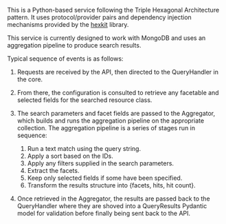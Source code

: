 This is a Python-based service following the Triple Hexagonal Architecture pattern.
It uses protocol/provider pairs and dependency injection mechanisms provided by the
[hexkit](https://github.com/ghga-de/hexkit) library.

This service is currently designed to work with MongoDB and uses an aggregation pipeline to produce search results.

Typical sequence of events is as follows:

1. Requests are received by the API, then directed to the QueryHandler in the core.

2. From there, the configuration is consulted to retrieve any facetable and selected fields for the searched resource class.

3. The search parameters and facet fields are passed to the Aggregator, which builds and runs the aggregation pipeline on the appropriate collection. The aggregation pipeline is a series of stages run in sequence:
   1. Run a text match using the query string.
   2. Apply a sort based on the IDs.
   3. Apply any filters supplied in the search parameters.
   4. Extract the facets.
   5. Keep only selected fields if some have been specified.
   6. Transform the results structure into {facets, hits, hit count}.

4. Once retrieved in the Aggregator, the results are passed back to the QueryHandler where they are shoved into a QueryResults Pydantic model for validation before finally being sent back to the API.
